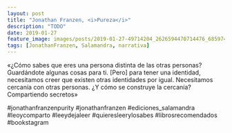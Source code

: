 ```yaml
---
layout: post
title: "Jonathan Franzen, <i>Pureza</i>"
description: "TODO"
date: 2019-01-27
feature_image: images/posts/2019-01-27-49714204_2626594470714476_6859744863335607455_n_17963460595215606.jpg
tags: [JonathanFranzen, Salamandra, narrativa]
---
```


«¿Cómo sabes que eres una persona distinta de las otras personas? Guardándote algunas cosas para ti. [Pero] para tener una identidad, necesitamos creer que existen otras identidades por igual. Necesitamos cercanía con otras personas. ¿Y cómo se construye la cercanía? Compartiendo secretos»
<!--more-->

#jonathanfranzenpurity #jonathanfranzen #ediciones_salamandra #leoycomparto #leeydejaleer #quieresleerylosabes #librosrecomendados #bookstagram


